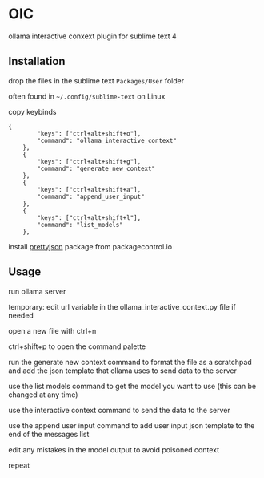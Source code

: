 # OIC
ollama interactive conxext plugin for sublime text 4

## Installation
drop the files in the sublime text ```Packages/User``` folder

often found in ```~/.config/sublime-text``` on Linux

copy keybinds
```
{
        "keys": ["ctrl+alt+shift+o"],
        "command": "ollama_interactive_context"
    },
    {
        "keys": ["ctrl+alt+shift+g"],
        "command": "generate_new_context"
    },
    {
        "keys": ["ctrl+alt+shift+a"],
        "command": "append_user_input"
    },
    {
        "keys": ["ctrl+alt+shift+l"],
        "command": "list_models"
    },
```

install [prettyjson](https://packagecontrol.io/packages/Pretty%20JSON) package from packagecontrol.io

## Usage
run ollama server

temporary: edit url variable in the ollama_interactive_context.py file if needed

open a new file with ctrl+n

ctrl+shift+p to open the command palette

run the generate new context command to format the file as a scratchpad and add the json template that ollama uses to send data to the server

use the list models command to get the model you want to use (this can be changed at any time)

use the interactive context command to send the data to the server

use the append user input command to add user input json template to the end of the messages list

edit any mistakes in the model output to avoid poisoned context

repeat
